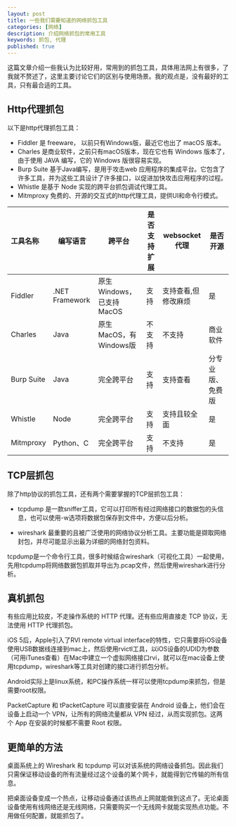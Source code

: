 ```yaml
---
layout: post
title: 一些我们需要知道的网络抓包工具
categories: [网络]
description: 介绍网络抓包的常用工具
keywords: 抓包, 代理
published: true
---
```


这篇文章介绍一些我认为比较好用，常用到的抓包工具，具体用法网上有很多，了我就不赘述了，这里主要讨论它们的区别与使用场景。我的观点是，没有最好的工具，只有最合适的工具。

## Http代理抓包

以下是http代理抓包工具：

* Fiddler 是 freeware， 以前只有Windows版，最近它也出了 macOS 版本。
* Charles 是商业软件，之前只有macOS版本，现在它也有 Windows 版本了，由于使用 JAVA 编写，它的 Windows 版很容易实现。
* Burp Suite 基于Java编写，是用于攻击web 应用程序的集成平台。它包含了许多工具，并为这些工具设计了许多接口，以促进加快攻击应用程序的过程。
* Whistle 是基于 Node 实现的跨平台抓包调试代理工具。
* Mitmproxy 免费的、开源的交互式的http代理工具，提供UI和命令行模式。

|工具名称 |	编写语言 | 跨平台	|	是否支持扩展 | websocket代理 | 是否开源|
| :--- | ---- | ---- | ---- | ---- | ---- |
|Fiddler | .NET Framework |  原生Windows，已支持MacOS | 支持 | 支持查看,但修改麻烦 | 是|
|Charles | Java |  原生MacOS，有Windows版 | 不支持 | 不支持 | 商业软件|
|Burp Suite | Java |  完全跨平台 | 支持 | 支持查看 | 分专业版、免费版|
|Whistle | Node |  完全跨平台 | 支持 | 支持且较全面 | 是|
|Mitmproxy | Python、C |  完全跨平台 | 支持 | 不支持 | 是|



## TCP层抓包

除了http协议的抓包工具，还有两个需要掌握的TCP层抓包工具：

* tcpdump 是一款sniffer工具，它可以打印所有经过网络接口的数据包的头信息，也可以使用-w选项将数据包保存到文件中，方便以后分析。

* wireshark 最重要的且被广泛使用的网络协议分析工具。主要功能是撷取网络封包，并尽可能显示出最为详细的网络封包资料。

tcpdump是一个命令行工具，很多时候结合wireshark（可视化工具）一起使用，先用tcpdump将网络数据包抓取并导出为.pcap文件，然后使用wireshark进行分析。

## 真机抓包
有些应用比较皮，不走操作系统的 HTTP 代理。还有些应用直接走 TCP 协议，无法使用 HTTP 代理抓包。

iOS 5后，Apple引入了RVI remote virtual interface的特性，它只需要将iOS设备使用USB数据线连接到mac上，然后使用rvictl工具，以iOS设备的UDID为参数（可用iTunes查看）在Mac中建立一个虚拟网络接口rvi，就可以在mac设备上使用tcpdump，wireshark等工具对创建的接口进行抓包分析。

Android实际上是linux系统，和PC操作系统一样可以使用tcpdump来抓包，但是需要root权限。

PacketCapture 和 tPacketCapture 可以直接安装在 Android 设备上，他们会在设备上启动一个 VPN，让所有的网络流量都从 VPN 经过，从而实现抓包。这两个 App 在安装的时候都不需要 Root 权限。

## 更简单的方法
桌面系统上的 Wireshark 和 tcpdump 可以对该系统的网络设备抓包。因此我们只需保证移动设备的所有流量经过这个设备的某个网卡，就能得到它传输的所有信息。

把桌面设备变成一个热点，让移动设备通过该热点上网就能做到这点了。无论桌面设备使用有线网络还是无线网络，只需要购买一个无线网卡就能实现热点功能。不用做任何配置，就能抓包了。


